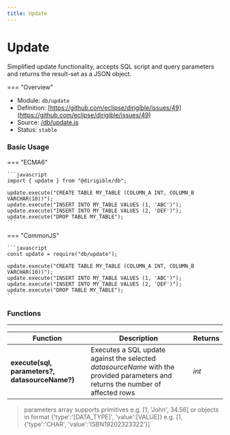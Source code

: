 ```yaml
---
title: Update
---
```


Update
===


Simplified update functionality, accepts SQL script and query parameters and returns the result-set as a JSON object.

=== "Overview"
- Module: `db/update`
- Definition: [https://github.com/eclipse/dirigible/issues/49](https://github.com/eclipse/dirigible/issues/49)
- Source: [/db/update.js](https://github.com/eclipse/dirigible/blob/master/components/api-database/src/main/resources/META-INF/dirigible/db/update.js)
- Status: `stable`


### Basic Usage

=== "ECMA6"

    ```javascript
    import { update } from "@dirigible/db";

    update.execute("CREATE TABLE MY_TABLE (COLUMN_A INT, COLUMN_B VARCHAR(10))");
    update.execute("INSERT INTO MY_TABLE VALUES (1, 'ABC')");
    update.execute("INSERT INTO MY_TABLE VALUES (2, 'DEF')");
    update.execute("DROP TABLE MY_TABLE");
    ```

=== "CommonJS"

    ```javascript
    const update = require("db/update");

    update.execute("CREATE TABLE MY_TABLE (COLUMN_A INT, COLUMN_B VARCHAR(10))");
    update.execute("INSERT INTO MY_TABLE VALUES (1, 'ABC')");
    update.execute("INSERT INTO MY_TABLE VALUES (2, 'DEF')");
    update.execute("DROP TABLE MY_TABLE");
    ```


### Functions

---

Function     | Description | Returns
------------ | ----------- | --------
**execute(sql, parameters?, datasourceName?)**   | Executes a SQL update against the selected *datasourceName* with the provided parameters and returns the number of affected rows | *int*

> parameters array supports primitives e.g. [1, 'John', 34.56] or objects in format {'type':'[DATA_TYPE]', 'value':[VALUE]} e.g. [1, {'type':'CHAR', 'value':'ISBN19202323322'}]
